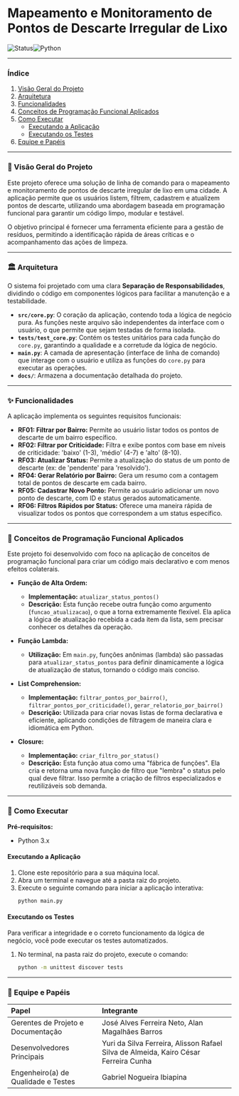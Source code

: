 # Mapeamento e Monitoramento de Pontos de Descarte Irregular de Lixo

![Status](https://img.shields.io/badge/Status-Conclu%C3%ADdo-brightgreen)![Python](https://img.shields.io/badge/Python-3.x-blue)

---

### **Índice**

1.  [Visão Geral do Projeto](#-visão-geral-do-projeto)
2.  [Arquitetura](#-arquitetura)
3.  [Funcionalidades](#-funcionalidades)
4.  [Conceitos de Programação Funcional Aplicados](#-conceitos-de-programação-funcional-aplicados)
5.  [Como Executar](#-como-executar)
    *   [Executando a Aplicação](#executando-a-aplicação)
    *   [Executando os Testes](#executando-os-testes)
6.  [Equipe e Papéis](#-equipe-e-papéis)

---

### **🎯 Visão Geral do Projeto**

Este projeto oferece uma solução de linha de comando para o mapeamento e monitoramento de pontos de descarte irregular de lixo em uma cidade. A aplicação permite que os usuários listem, filtrem, cadastrem e atualizem pontos de descarte, utilizando uma abordagem baseada em programação funcional para garantir um código limpo, modular e testável.

O objetivo principal é fornecer uma ferramenta eficiente para a gestão de resíduos, permitindo a identificação rápida de áreas críticas e o acompanhamento das ações de limpeza.

---

### **🏛️ Arquitetura**

O sistema foi projetado com uma clara **Separação de Responsabilidades**, dividindo o código em componentes lógicos para facilitar a manutenção e a testabilidade.

*   **`src/core.py`**: O coração da aplicação, contendo toda a lógica de negócio pura. As funções neste arquivo são independentes da interface com o usuário, o que permite que sejam testadas de forma isolada.
*   **`tests/test_core.py`**: Contém os testes unitários para cada função do `core.py`, garantindo a qualidade e a corretude da lógica de negócio.
*   **`main.py`**: A camada de apresentação (interface de linha de comando) que interage com o usuário e utiliza as funções do `core.py` para executar as operações.
*   **`docs/`**: Armazena a documentação detalhada do projeto.

---

### **✨ Funcionalidades**

A aplicação implementa os seguintes requisitos funcionais:

*   **RF01: Filtrar por Bairro:** Permite ao usuário listar todos os pontos de descarte de um bairro específico.
*   **RF02: Filtrar por Criticidade:** Filtra e exibe pontos com base em níveis de criticidade: 'baixo' (1-3), 'médio' (4-7) e 'alto' (8-10).
*   **RF03: Atualizar Status:** Permite a atualização do status de um ponto de descarte (ex: de 'pendente' para 'resolvido').
*   **RF04: Gerar Relatório por Bairro:** Gera um resumo com a contagem total de pontos de descarte em cada bairro.
*   **RF05: Cadastrar Novo Ponto:** Permite ao usuário adicionar um novo ponto de descarte, com ID e status gerados automaticamente.
*   **RF06: Filtros Rápidos por Status:** Oferece uma maneira rápida de visualizar todos os pontos que correspondem a um status específico.

---

### **🧠 Conceitos de Programação Funcional Aplicados**

Este projeto foi desenvolvido com foco na aplicação de conceitos de programação funcional para criar um código mais declarativo e com menos efeitos colaterais.

*   **Função de Alta Ordem:**
    *   **Implementação:** `atualizar_status_pontos()`
    *   **Descrição:** Esta função recebe outra função como argumento (`funcao_atualizacao`), o que a torna extremamente flexível. Ela aplica a lógica de atualização recebida a cada item da lista, sem precisar conhecer os detalhes da operação.

*   **Função Lambda:**
    *   **Utilização:** Em `main.py`, funções anônimas (lambda) são passadas para `atualizar_status_pontos` para definir dinamicamente a lógica de atualização de status, tornando o código mais conciso.

*   **List Comprehension:**
    *   **Implementação:** `filtrar_pontos_por_bairro()`, `filtrar_pontos_por_criticidade()`, `gerar_relatorio_por_bairro()`
    *   **Descrição:** Utilizada para criar novas listas de forma declarativa e eficiente, aplicando condições de filtragem de maneira clara e idiomática em Python.

*   **Closure:**
    *   **Implementação:** `criar_filtro_por_status()`
    *   **Descrição:** Esta função atua como uma "fábrica de funções". Ela cria e retorna uma nova função de filtro que "lembra" o status pelo qual deve filtrar. Isso permite a criação de filtros especializados e reutilizáveis sob demanda.

---

### **🚀 Como Executar**

**Pré-requisitos:**
*   Python 3.x

#### **Executando a Aplicação**

1.  Clone este repositório para a sua máquina local.
2.  Abra um terminal e navegue até a pasta raiz do projeto.
3.  Execute o seguinte comando para iniciar a aplicação interativa:
    ```bash
    python main.py
    ```

#### **Executando os Testes**

Para verificar a integridade e o correto funcionamento da lógica de negócio, você pode executar os testes automatizados.

1.  No terminal, na pasta raiz do projeto, execute o comando:
    ```bash
    python -m unittest discover tests
    ```

---

### **🤝 Equipe e Papéis**

| Papel | Integrante |
| :--- | :--- |
| Gerentes de Projeto e Documentação | José Alves Ferreira Neto, Alan Magalhães Barros |
| Desenvolvedores Principais | Yuri da Silva Ferreira, Alisson Rafael Silva de Almeida, Kairo César Ferreira Cunha |
| Engenheiro(a) de Qualidade e Testes | Gabriel Nogueira Ibiapina |
